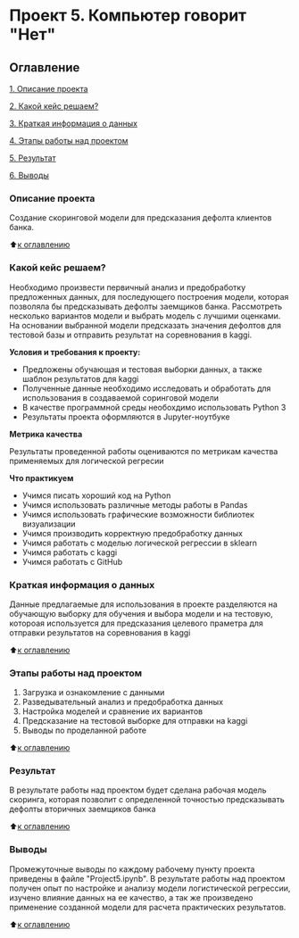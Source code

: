 # Проект 5. Компьютер говорит "Нет"

## Оглавление
[1. Описание проекта](https://github.com/SignZ2021/sf-data-science/tree/main/project_5/readme.md#Описание-проекта)

[2. Какой кейс решаем?](https://github.com/SignZ2021/sf-data-science/tree/main/project_5/readme.md#Какой-кейс-решаем)

[3. Краткая информация о данных](https://github.com/SignZ2021/sf-data-science/tree/main/project_5/readme.md#Краткая-информация-о-данных)

[4. Этапы работы над проектом](https://github.com/SignZ2021/sf-data-science/tree/main/project_5/readme.md#Этапы-работы-над-проектом)

[5. Результат](https://github.com/SignZ2021/sf-data-science/tree/main/project_5/readme.md#Результат)

[6. Выводы](https://github.com/SignZ2021/sf-data-science/tree/main/project_5/readme.md#Выводы)

### Описание проекта
Создание скоринговой модели для предсказания дефолта клиентов банка.

:arrow_up:[к оглавлению](https://github.com/SignZ2021/sf-data-science/tree/main/project_5/readme.md#Оглавление)


### Какой кейс решаем?
Необходимо произвести первичный анализ и предобработку предложенных данных, для последующего построения модели, которая позволяла бы предсказывать дефолты заемщиков банка. Рассмотреть несколько вариантов модели и выбрать модель с лучшими оценками. На основании выбранной модели предсказать значения дефолтов для тестовой базы и отправить результат на соревнования в kaggi. 

**Условия и требования к проекту:**
- Предложены обучающая и тестовая выборки данных, а также шаблон результатов для kaggi
- Полученные данные необходимо исследовать и обработать для использования в создаваемой соринговой модели
- В качестве программной среды необохдимо использовать Python 3
- Результаты проекта оформляются в Jupyter-ноутбуке

**Метрика качества**

Результаты проведенной работы оцениваются по метрикам качества применяемых для логической регресии

**Что практикуем**
- Учимся писать хороший код на Python
- Учимся использовать различные методы работы в Pandas
- Учимся использовать графические возможности библиотек визуализации
- Учимся производить корректную предобработку данных
- Учимся работать с моделью логической регрессии в sklearn
- Учимся работать с kaggi
- Учимся работать с GitHub


### Краткая информация о данных
Данные предлагаемые для использования в проекте разделяются на обучающую выборку для обучения и выбора модели и на тестовую, котороая используется для предсказания целевого праметра для отправки результатов на соревнования в kaggi

:arrow_up:[к оглавлению](https://github.com/SignZ2021/sf-data-science/tree/main/project_5/readme.md#Оглавление)


### Этапы работы над проектом
1. Загрузка и ознакомление с данными
2. Разведывательный анализ и предобработка данных
3. Настройка моделей и сравнение их вариантов
4. Предсказание на тестовой выборке для отправки на kaggi
5. Выводы по проделанной работе

:arrow_up:[к оглавлению](https://github.com/SignZ2021/sf-data-science/tree/main/project_5/readme.md#Оглавление)


### Результат
В результате работы над проектом будет сделана рабочая модель скоринга, которая позволит с определенной точностью предсказывать дефолты вторичных заемщиков банка 

:arrow_up:[к оглавлению](https://github.com/SignZ2021/sf-data-science/tree/main/project_5/readme.md#Оглавление)


### Выводы
Промежуточные выводы по каждому рабочему пункту проекта приведены в файле "Project5.ipynb". В результате работы над проектом получен опыт по настройке и анализу модели логистической регрессии, изучено влияние данных на ее качество, а так же произведено применение созданной модели для расчета практических результатов.

:arrow_up:[к оглавлению](https://github.com/SignZ2021/sf-data-science/tree/main/project_5/readme.md#Оглавление)